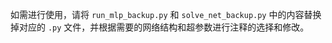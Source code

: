 如需进行使用，请将 `run_mlp_backup.py` 和 `solve_net_backup.py` 中的内容替换掉对应的 `.py` 文件，并根据需要的网络结构和超参数进行注释的选择和修改。

